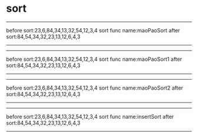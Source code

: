 # sort
********************
before sort:23,6,84,34,13,32,54,12,3,4
sort func name:maoPaoSort
after sort:84,54,34,32,23,13,12,6,4,3
********************
********************
before sort:23,6,84,34,13,32,54,12,3,4
sort func name:maoPaoSort1
after sort:84,54,34,32,23,13,12,6,4,3
********************
********************
before sort:23,6,84,34,13,32,54,12,3,4
sort func name:maoPaoSort2
after sort:84,54,34,32,23,13,12,6,4,3
********************
********************
before sort:23,6,84,34,13,32,54,12,3,4
sort func name:insertSort
after sort:84,54,34,32,23,13,12,6,4,3
********************